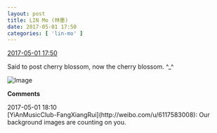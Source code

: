 ```yaml
---
layout: post
title: LIN Mo (林墨)
date: 2017-05-01 17:50
categories: [ 'lin-mo' ]
---
```


<div class="weibo-info">
  <a href="http://weibo.com/6108312042/F171BnfCN">2017-05-01 17:50</a>
</div>

Said to post cherry blossom, now the cherry blossom. ^_^

<!-- more -->

![Image](http://wx2.sinaimg.cn/mw690/006FnQZYgy1ff60c7932jj32c02c0hdv.jpg)

**Comments**

<div class="weibo-info">2017-05-01 18:10</div>
[YiAnMusicClub-FangXiangRui](http://weibo.com/u/6117583008): Our background images are counting on you.
